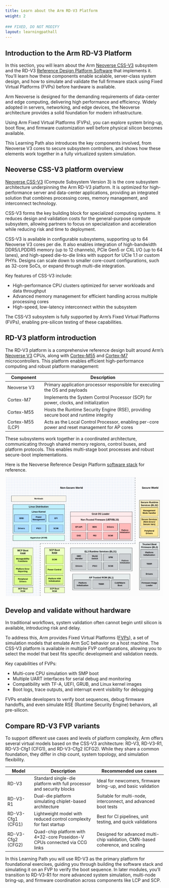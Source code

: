 ```yaml
---
title: Learn about the Arm RD-V3 Platform
weight: 2

### FIXED, DO NOT MODIFY
layout: learningpathall
---
```


## Introduction to the Arm RD-V3 Platform

In this section, you will learn about the Arm [Neoverse CSS-V3](https://www.arm.com/products/neoverse-compute-subsystems/css-v3) subsystem and the RD-V3 [Reference Design Platform Software](https://neoverse-reference-design.docs.arm.com/en/latest/index.html) that implements it. You’ll learn how these components enable scalable, server-class system design, and how to simulate and validate the full firmware stack using Fixed Virtual Platforms (FVPs) before hardware is available.

Arm Neoverse is designed for the demanding requirements of data-center and edge computing, delivering high performance and efficiency. Widely adopted in servers, networking, and edge devices, the Neoverse architecture provides a solid foundation for modern infrastructure.

Using Arm Fixed Virtual Platforms (FVPs), you can explore system bring-up, boot flow, and firmware customization well before physical silicon becomes available.

This Learning Path also introduces the key components involved, from Neoverse V3 cores to secure subsystem controllers, and shows how these elements work together in a fully virtualized system simulation.

## Neoverse CSS-V3 platform overview

[Neoverse CSS-V3](https://www.arm.com/products/neoverse-compute-subsystems/css-v3) (Compute Subsystem Version 3) is the core subsystem architecture underpinning the Arm RD-V3 platform. It is optimized for high-performance server and data-center applications, providing an integrated solution that combines processing cores, memory management, and interconnect technology.

CSS-V3 forms the key building block for specialized computing systems. It reduces design and validation costs for the general-purpose compute subsystem, allowing partners to focus on specialization and acceleration while reducing risk and time to deployment.

CSS-V3 is available in configurable subsystems, supporting up to 64 Neoverse V3 cores per die. It also enables integration of high-bandwidth DDR5/LPDDR5 memory (up to 12 channels), PCIe Gen5 or CXL I/O (up to 64 lanes), and high-speed die-to-die links with support for UCIe 1.1 or custom PHYs. Designs can scale down to smaller core-count configurations, such as 32-core SoCs, or expand through multi-die integration.

Key features of CSS-V3 include:

- High-performance CPU clusters optimized for server workloads and data throughput  
- Advanced memory management for efficient handling across multiple processing cores  
- High-speed, low-latency interconnect within the subsystem

The CSS-V3 subsystem is fully supported by Arm’s Fixed Virtual Platforms (FVPs), enabling pre-silicon testing of these capabilities.

## RD-V3 platform introduction

The RD-V3 platform is a comprehensive reference design built around Arm’s [Neoverse V3](https://www.arm.com/products/silicon-ip-cpu/neoverse/neoverse-v3) CPUs, along with [Cortex-M55](https://www.arm.com/products/silicon-ip-cpu/cortex-m/cortex-m55) and [Cortex-M7](https://www.arm.com/products/silicon-ip-cpu/cortex-m/cortex-m7) microcontrollers. This platform enables efficient high-performance computing and robust platform management:

| Component          | Description                                                                                      |
|-------------------|--------------------------------------------------------------------------------------------------|
| Neoverse V3       | Primary application processor responsible for executing the OS and payloads                      |
| Cortex-M7         | Implements the System Control Processor (SCP) for power, clocks, and initialization               |
| Cortex-M55        | Hosts the Runtime Security Engine (RSE), providing secure boot and runtime integrity              |
| Cortex-M55 (LCP)  | Acts as the Local Control Processor, enabling per-core power and reset management for AP cores    |

These subsystems work together in a coordinated architecture, communicating through shared memory regions, control buses, and platform protocols. This enables multi-stage boot processes and robust secure-boot implementations.

Here is the Neoverse Reference Design Platform [software stack](https://neoverse-reference-design.docs.arm.com/en/latest/about/software_stack.html#sw-stack) for reference.

![img1 alt-text#center](rdinfra_sw_stack.jpg "Neoverse Reference Design Software Stack")

## Develop and validate without hardware

In traditional workflows, system validation often cannot begin until silicon is available, introducing risk and delay.

To address this, Arm provides Fixed Virtual Platforms ([FVPs](https://developer.arm.com/Tools%20and%20Software/Fixed%20Virtual%20Platforms)), a set of simulation models that emulate Arm SoC behavior on a host machine. The CSS-V3 platform is available in multiple FVP configurations, allowing you to select the model that best fits specific development and validation needs.

Key capabilities of FVPs:

- Multi-core CPU simulation with SMP boot  
- Multiple UART interfaces for serial debug and monitoring  
- Compatibility with TF-A, UEFI, GRUB, and Linux kernel images  
- Boot logs, trace outputs, and interrupt event visibility for debugging

FVPs enable developers to verify boot sequences, debug firmware handoffs, and even simulate RSE (Runtime Security Engine) behaviors, all pre-silicon.

## Compare RD-V3 FVP variants

To support different use cases and levels of platform complexity, Arm offers several virtual models based on the CSS-V3 architecture: RD-V3, RD-V3-R1, RD-V3-Cfg1 (CFG1), and RD-V3-Cfg2 (CFG2). While they share a common foundation, they differ in chip count, system topology, and simulation flexibility.

| Model          | Description                                                                 | Recommended use cases                                                           |
|----------------|-----------------------------------------------------------------------------|----------------------------------------------------------------------------------|
| RD-V3          | Standard single-die platform with full processor and security blocks        | Ideal for newcomers, firmware bring-up, and basic validation                     |
| RD-V3-R1       | Dual-die platform simulating chiplet-based architecture                     | Suitable for multi-node, interconnect, and advanced boot tests                   |
| RD-V3-Cfg1 (CFG1) | Lightweight model with reduced control complexity for fast startup          | Best for CI pipelines, unit testing, and quick validations                       |
| RD-V3-Cfg2 (CFG2) | Quad-chip platform with 4×32-core Poseidon-V CPUs connected via CCG links   | Designed for advanced multi-chip validation, CMN-based coherence, and scaling    |

In this Learning Path you will use RD-V3 as the primary platform for foundational exercises, guiding you through building the software stack and simulating it on an FVP to verify the boot sequence. In later modules, you’ll transition to RD-V3-R1 for more advanced system simulation, multi-node bring-up, and firmware coordination across components like LCP and SCP.
